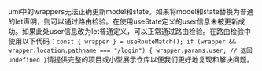 umi中的wrappers无法正确更新model和state。如果将model和state替换为普通的let声明，则可以通过路由检验。在使用useState定义的user信息未被更新成功。如果此处user信息改为let普通定义，可以正常通过路由检验。在路由检验中使用以下代码：`const { wrapper } = useRouteMatch(); if (wrapper && wrapper.location.pathname === "/login") { wrapper.params.user; // 返回undefined }`请提供完整的项目或小型展示仓库以便我们更好地复现和解决问题。
